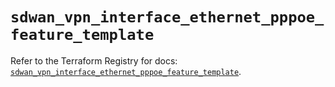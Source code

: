 # `sdwan_vpn_interface_ethernet_pppoe_feature_template`

Refer to the Terraform Registry for docs: [`sdwan_vpn_interface_ethernet_pppoe_feature_template`](https://registry.terraform.io/providers/ciscodevnet/sdwan/0.8.0/docs/resources/vpn_interface_ethernet_pppoe_feature_template).
